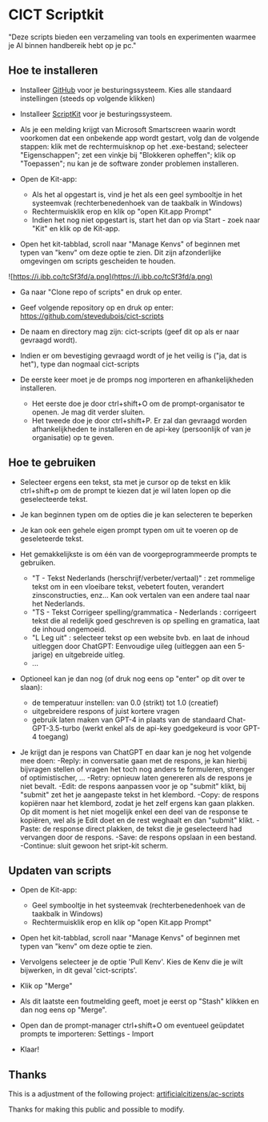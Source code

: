 # CICT Scriptkit

<p>"Deze scripts bieden een verzameling van tools en experimenten waarmee je AI binnen handbereik hebt op je pc."</p>

## Hoe te installeren

- Installeer [GitHub](https://git-scm.com/downloads) voor je besturingssysteem. Kies alle standaard instellingen (steeds op volgende klikken)

- Installeer [ScriptKit](https://www.scriptkit.com/) voor je besturingssysteem.

- Als je een melding krijgt van Microsoft Smartscreen waarin wordt voorkomen dat een onbekende app wordt gestart, volg dan de volgende stappen: klik met de rechtermuisknop op het .exe-bestand; selecteer "Eigenschappen"; zet een vinkje bij "Blokkeren opheffen"; klik op "Toepassen"; nu kan je de software zonder problemen installeren.

- Open de Kit-app:
    - Als het al opgestart is, vind je het als een geel symbooltje in het systeemvak (rechterbenedenhoek van de taakbalk in Windows)
    - Rechtermuisklik erop en klik op "open Kit.app Prompt"
    - Indien het nog niet opgestart is, start het dan op via Start - zoek naar "Kit" en klik op de Kit-app. 

- Open het kit-tabblad, scroll naar "Manage Kenvs" of beginnen met typen van "kenv" om deze optie te zien. Dit zijn afzonderlijke omgevingen om scripts gescheiden te houden.

![https://i.ibb.co/tcSf3fd/a.png](https://i.ibb.co/tcSf3fd/a.png)

- Ga naar "Clone repo of scripts" en druk op enter.

- Geef volgende repository op en druk op enter: https://github.com/stevedubois/cict-scripts

- De naam en directory mag zijn: cict-scripts (geef dit op als er naar gevraagd wordt).

- Indien er om bevestiging gevraagd wordt of je het veilig is ("ja, dat is het"), type dan nogmaal cict-scripts

- De eerste keer moet je de promps nog importeren en afhankelijkheden installeren. 
    - Het eerste doe je door ctrl+shift+O om de prompt-organisator te openen. Je mag dit verder sluiten.
    - Het tweede doe je door ctrl+shift+P. Er zal dan gevraagd worden afhankelijkheden te installeren en de api-key (persoonlijk of van je organisatie) op te geven. 

## Hoe te gebruiken

- Selecteer ergens een tekst, sta met je cursor op de tekst en klik ctrl+shift+p om de prompt te kiezen dat je wil laten lopen op die geselecteerde tekst.

- Je kan beginnen typen om de opties die je kan selecteren te beperken

- Je kan ook een gehele eigen prompt typen om uit te voeren op de geseleteerde tekst.

- Het gemakkelijkste is om één van de voorgeprogrammeerde prompts te gebruiken.
    - "T - Tekst Nederlands (herschrijf/verbeter/vertaal)" : zet rommelige tekst om in een vloeibare tekst, vebetert fouten, verandert zinsconstructies, enz... Kan ook vertalen van een andere taal naar het Nederlands.
    - "TS - Tekst Corrigeer spelling/grammatica - Nederlands : corrigeert tekst die al redelijk goed geschreven is op spelling en gramatica, laat de inhoud ongemoeid.
    - "L Leg uit" : selecteer tekst op een website bvb. en laat de inhoud uitleggen door ChatGPT: Eenvoudige uileg (uitleggen aan een 5-jarige) en uitgebreide uitleg.
    - ...

- Optioneel kan je dan nog (of druk nog eens op "enter" op dit over te slaan):
    - de temperatuur instellen: van 0.0 (strikt) tot 1.0 (creatief)
    - uitgebreidere respons of juist kortere vragen
    - gebruik laten maken van GPT-4 in plaats van de standaard Chat-GPT-3.5-turbo (werkt enkel als de api-key goedgekeurd is voor GPT-4 toegang)

- Je krijgt dan je respons van ChatGPT en daar kan je nog het volgende mee doen:
    -Reply: in conversatie gaan met de respons, je kan hierbij bijvragen stellen of vragen het toch nog anders te formuleren, strenger of optimistischer, ...
    -Retry: opnieuw laten genereren als de respons je niet bevalt.
    -Edit: de respons aanpassen voor je op "submit" klikt, bij "submit" zet het je aangepaste tekst in het klembord.
    -Copy: de respons kopiëren naar het klembord, zodat je het zelf ergens kan gaan plakken. Op dit moment is het niet mogelijk enkel een deel van de response te kopiëren, wel als je Edit doet en de rest weghaalt en dan "submit" klikt.
    -Paste: de response direct plakken, de tekst die je geselecteerd had vervangen door de respons.
    -Save: de respons opslaan in een bestand.
    -Continue: sluit gewoon het sript-kit scherm.
    
## Updaten van scripts

- Open de Kit-app:
    - Geel symbooltje in het systeemvak (rechterbenedenhoek van de taakbalk in Windows)
    - Rechtermuisklik erop en klik op "open Kit.app Prompt"
    
- Open het kit-tabblad, scroll naar "Manage Kenvs" of beginnen met typen van "kenv" om deze optie te zien. 

- Vervolgens selecteer je de optie 'Pull Kenv'. Kies de Kenv die je wilt bijwerken, in dit geval 'cict-scripts'.

- Klik op "Merge"

- Als dit laatste een foutmelding geeft, moet je eerst op "Stash" klikken en dan nog eens op "Merge".

- Open dan de prompt-manager ctrl+shift+O om eventueel geüpdatet prompts te importeren: Settings - Import

- Klaar!

## Thanks

This is a adjustment of the following project:
[artificialcitizens/ac-scripts](https://github.com/artificialcitizens/ac-scripts)

Thanks for making this public and possible to modify.